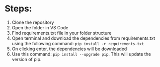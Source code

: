 # Steps:

1. Clone the repository
2. Open the folder in VS Code
3. Find requirements.txt file in your folder structure
4. Open terminal and download the dependencies from requirements.txt using the following command:
    ```pip install -r requirements.txt```
5. On clicking enter, the dependencies will be downloaded
6. Use this command: ```pip install --upgrade pip```. This will update the version of pip.